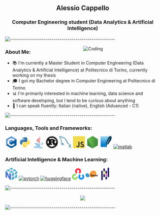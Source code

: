 <h2 align="center">Alessio Cappello</h2>
<h3 align="center">Computer Engineering student (Data Analytics & Artificial Intelligence)</h3>

![-----------------------------------------------------](https://raw.githubusercontent.com/andreasbm/readme/master/assets/lines/solar.png)
<p>

<img align="right"  alt="Coding" width=250 src="https://camo.githubusercontent.com/7de37139d0b4c1ce40865e799b446c0e963a3dd8fb68d239707237c40604fa3d/68747470733a2f2f63646e2e6472696262626c652e636f6d2f75736572732f3733303730332f73637265656e73686f74732f363538313234332f6176656e746f2e676966">

<h3 align="left">About Me:</h3>

* 📚 I'm currently a Master Student in Computer Engineering (Data Analytics & Artificial Intelligence) at Politecnico di Torino, currently working on my thesis
* 🎓 I got my Bachelor degree in Computer Engineering at Politecnico di Torino
* 📊 I'm primarily interested in machine learning, data science and software developing, but I tend to be curious about anything 
* 💬 I can speak fluently: Italian (native), English (Advanced - C1)
</p>

![-----------------------------------------------------](https://raw.githubusercontent.com/andreasbm/readme/master/assets/lines/solar.png)

<h3 align="left">Languages, Tools and Frameworks:</h3>
<p align="left">
<a href="https://www.cprogramming.com/" target="_blank" rel="noreferrer"> <img src="https://raw.githubusercontent.com/devicons/devicon/master/icons/c/c-original.svg" alt="c" width="40" height="40"/></a>
<a href="https://www.python.org/" target="_blank" rel="noreferrer"> <img src="https://github.com/devicons/devicon/blob/master/icons/python/python-original.svg" alt="python" width="40" height="40"/></a>
<a href="https://www.java.com/en/" target="_blank" rel="noreferrer"> <img src="https://github.com/devicons/devicon/blob/master/icons/java/java-original.svg" alt="java" width="40" height="40"/></a>
<a href="https://www.rust-lang.org/it" target="_blank" rel="noreferrer"><img src="https://github.com/devicons/devicon/blob/master/icons/rust/rust-original.svg" alt="rust" width="40" height="40"/></a> 
<a href="https://www.mysql.com/it/" target="_blank" rel="noreferrer"><img src="https://github.com/devicons/devicon/blob/master/icons/mysql/mysql-original.svg" alt="mysql" width="40" height="40"/></a>
<a href="https://it.wikipedia.org/wiki/JavaScript" target="_blank" rel="noreferrer"><img src="https://github.com/devicons/devicon/blob/master/icons/javascript/javascript-original.svg" alt="javascript" width="40" height="40"/></a>
<a href="https://nodejs.org/en" target="_blank" rel="noreferrer"><img src="https://github.com/devicons/devicon/blob/master/icons/nodejs/nodejs-original.svg" alt="nodejs" width="40" height="40"></a>
<a href="https://www.sqlite.org/" target="_blank" rel="noreferrer"><img src="https://github.com/devicons/devicon/blob/master/icons/sqlite/sqlite-original.svg" alt="sqlite" width="40" height="40"/></a>
<a href="https://www.mathworks.com/" target="_blank" rel="noreferrer"> <img src="https://upload.wikimedia.org/wikipedia/commons/2/21/Matlab_Logo.png" alt="matlab" width="40" height="40"/></a>
</p>

<h3 align="left">Artificial Intelligence & Machine Learning:</h3>
<p align="left">   
<a href="https://numpy.org" target="_blank" rel="noreferrer"> <img src="https://raw.githubusercontent.com/devicons/devicon/master/icons/numpy/numpy-original.svg" alt="numpy" width="40" height="40"/></a>
<a href="https://pytorch.org/" target="_blank" rel="noreferrer"> <img src="https://www.vectorlogo.zone/logos/pytorch/pytorch-icon.svg" alt="pytorch" width="40" height="40"/></a>
<a href="https://huggingface.co/" target="_blank" rel="noreferrer"> <img src="https://cdn.worldvectorlogo.com/logos/huggingface-2.svg" alt="huggingface" width="40" height="40"/></a>
<a href="https://opencv.org/" target="_blank" rel="noreferrer"> <img src="https://github.com/devicons/devicon/blob/master/icons/opencv/opencv-original.svg" alt="opencv" width="40" height="40"/></a>
<a href="https://scikit-learn.org/stable/" target="_blank" rel="noreferrer"> <img src="https://github.com/devicons/devicon/blob/master/icons/scikitlearn/scikitlearn-original.svg" alt="scikit-learn" width="40" height="40"/></a>
<a href="https://pandas.pydata.org/" target="_blank" rel="noreferrer"> <img src="https://github.com/devicons/devicon/blob/master/icons/pandas/pandas-original.svg" alt="pandas" width="40" height="40"/></a>
</p>

![-----------------------------------------------------](https://raw.githubusercontent.com/andreasbm/readme/master/assets/lines/solar.png)

<p align="center">
    <img align="center" src="https://github-readme-stats.vercel.app/api/top-langs?username=alessiocappello2&show_icons=true&locale=en&layout=compact">
</p>

![-----------------------------------------------------](https://raw.githubusercontent.com/andreasbm/readme/master/assets/lines/solar.png)

